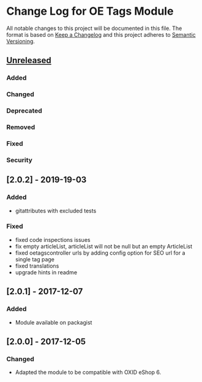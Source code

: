 # Change Log for OE Tags Module

All notable changes to this project will be documented in this file.
The format is based on [Keep a Changelog](http://keepachangelog.com/)
and this project adheres to [Semantic Versioning](http://semver.org/).


## [Unreleased]

### Added

### Changed

### Deprecated

### Removed

### Fixed

### Security

## [2.0.2] - 2019-19-03

### Added
- gitattributes with excluded tests
### Fixed
- fixed code inspections issues
- fix empty articleList, articleList will not be null but an empty ArticleList
- fixed oetagscontroller urls by adding config option for SEO url for a single tag page
- fixed translations
- upgrade hints in readme

## [2.0.1] - 2017-12-07

### Added
- Module available on packagist

## [2.0.0] - 2017-12-05

### Changed
- Adapted the module to be compatible with OXID eShop 6.

[Unreleased]: https://github.com/OXIDprojects/tags-module/compare/HEAD...HEAD
